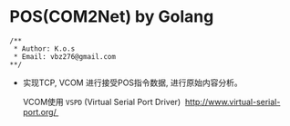 # POS(COM2Net) by Golang



```
/**
 * Author: K.o.s
 * Email: vbz276@gmail.com
**/
```



- 实现TCP, VCOM 进行接受POS指令数据, 进行原始内容分析。

  VCOM使用 `VSPD` (Virtual Serial Port Driver)  http://www.virtual-serial-port.org/ 

  ​

